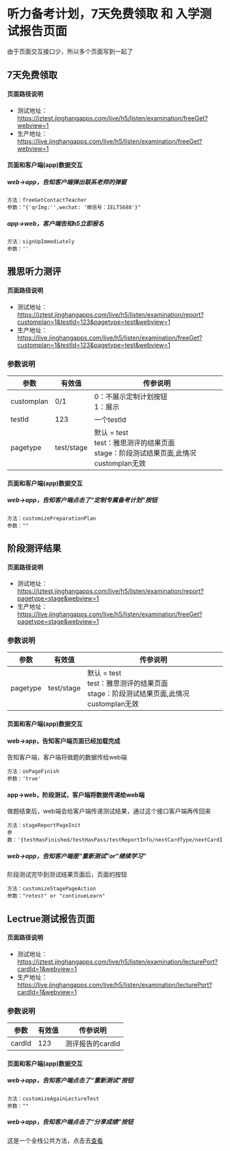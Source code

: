 <!-- 页面大标题 -->
# 听力备考计划，7天免费领取 和 入学测试报告页面

<!-- 页面说明 -->
由于页面交互接口少，所以多个页面写到一起了


<!--页面路径说明-->
## 7天免费领取

#### 页面路径说明
- 测试地址：https://jztest.jinghangapps.com/live/h5/listen/examination/freeGet?webview=1
- 生产地址：https://live.jinghangapps.com/live/h5/listen/examination/freeGet?webview=1

<!-- 页面bridge交互说明 -->
#### 页面和客户端(app)数据交互

##### web→app，告知客户端弹出联系老师的弹窗
```
方法：freeGetContactTeacher
参数："{'qrImg:'',wechat: '微信号：IELTS688'}"
```

##### app→web，客户端告知h5立即报名
```
方法：signUpImmediately
参数：''
```

<!--页面路径说明-->
## 雅思听力测评

#### 页面路径说明
- 测试地址：https://jztest.jinghangapps.com/live/h5/listen/examination/report?customplan=1&testId=123&pagetype=test&webview=1
- 生产地址：https://live.jinghangapps.com/live/h5/listen/examination/freeGet?customplan=1&testId=123&pagetype=test&webview=1

### 参数说明
| 参数 | 有效值 | 传参说明 |
|--------|---------|---------|
|customplan | 0/1 | 0：不展示定制计划按钮<br/>1：展示 | 
|testId | 123 | 一个testId | 
|pagetype | test/stage | 默认 = test<br/>test：雅思测评的结果页面<br/>stage：阶段测试结果页面,此情况customplan无效 | 

<!-- 页面bridge交互说明 -->
#### 页面和客户端(app)数据交互

##### web→app，告知客户端点击了“定制专属备考计划”按钮
```
方法：customizePreparationPlan
参数：""
```

## 阶段测评结果

#### 页面路径说明
- 测试地址：https://jztest.jinghangapps.com/live/h5/listen/examination/report?pagetype=stage&webview=1
- 生产地址：https://live.jinghangapps.com/live/h5/listen/examination/freeGet?pagetype=stage&webview=1

### 参数说明
| 参数 | 有效值 | 传参说明 |
|--------|---------|---------|
|pagetype | test/stage | 默认 = test<br/>test：雅思测评的结果页面<br/>stage：阶段测试结果页面,此情况customplan无效 | 

<!-- 页面bridge交互说明 -->
#### 页面和客户端(app)数据交互

#### web→app，告知客户端页面已经加载完成
告知客户端，客户端将做题的数据传给web端
```
方法：onPageFinish
参数：'true'
```

#### app→web，阶段测试，客户端将数据传递给web端
做题结束后，web端会给客户端传递测试结果，通过这个接口客户端再传回来
```
方法：stageReportPageInit
参数：'{testHasFinished/testHasPass/testReportInfo/nextCardType/nextCardId}'
```

##### web→app，告知客户端是“重新测试”or“继续学习”
阶段测试完毕到测试结果页面后，页面的按钮
```
方法：customizeStagePageAction
参数："retest" or "continueLearn"
```

<!--页面路径说明-->
## Lectrue测试报告页面

#### 页面路径说明
- 测试地址：https://jztest.jinghangapps.com/live/h5/listen/examination/lecturePort?cardId=1&webview=1
- 生产地址：https://live.jinghangapps.com/live/h5/listen/examination/lecturePort?cardId=1&webview=1

### 参数说明
| 参数 | 有效值 | 传参说明 |
|--------|---------|---------|
|cardId | 123 | 测评报告的cardId | 

<!-- 页面bridge交互说明 -->
#### 页面和客户端(app)数据交互

##### web→app，告知客户端点击了“重新测试”按钮
```
方法：customizeAgainLectureTest
参数：""
```

##### web→app，告知客户端点击了“分享成绩”按钮
这是一个全栈公共方法，点击去[查看](../../utils/bridge.md)